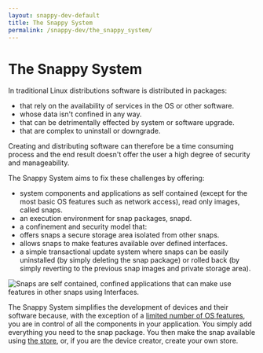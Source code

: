 ```yaml
---
layout: snappy-dev-default
title: The Snappy System
permalink: /snappy-dev/the_snappy_system/
---
```


# The Snappy System

In traditional Linux distributions software is distributed in packages:

- that rely on the availability of services in the OS or other software.
- whose data isn't confined in any way.
- that can be detrimentally effected by system or software upgrade.
- that are complex to uninstall or downgrade.

Creating and distributing software can therefore be a time consuming process and the end result doesn't offer the user a high degree of security and manageability.

The Snappy System aims to fix these challenges by offering:

- system components and applications as self contained (except for the most basic OS features such as network access), read only images, called snaps.
- an execution environment for snap packages, snapd.
- a confinement and security model that:
 - offers snaps a secure storage area isolated from other snaps.
 - allows snaps to make features available over defined interfaces.
- a simple transactional update system where snaps can be easily uninstalled (by simply deleting the snap package) or rolled back (by simply reverting to the previous snap images and private storage area). 

![Snaps are self contained, confined applications that can make use features in other snaps using Interfaces.]( /docs-demo/media/snappy-dev/snap_in_snappy_system.png "Snap in the Snappy System")

The Snappy System simplifies the development of devices and their software because, with the exception of a [limited number of OS features](ubuntu_core_desktop "Interfaces in Ubuntu core"), you are in control of all the components in your application. You simply add everything you need to the snap package. You then make the snap available using [the store](?? "the store"), or, if you are the device creator, create your own store. 